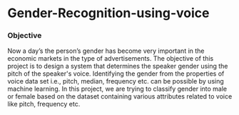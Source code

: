 # Gender-Recognition-using-voice

### Objective
Now a day’s the person’s gender has become very important in the economic markets in the type of advertisements. The objective of this project is to design a system that determines the speaker gender using the pitch of the speaker's voice. Identifying the gender from the properties of voice data set i.e., pitch, median, frequency etc. can be possible by using machine learning. In this project, we are trying to classify gender into male or female based on the dataset containing various attributes related to voice like pitch, frequency etc.


